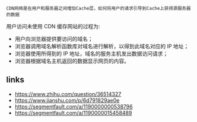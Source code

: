 `CDN网络是在用户和服务器之间增加Cache层，如何将用户的请求引导到Cache上获得源服务器的数据`

用户访问未使用 CDN 缓存网站的过程为:

- 用户向浏览器提供要访问的域名；
- 浏览器调用域名解析函数库对域名进行解析，以得到此域名对应的 IP 地址；
- 浏览器使用所得到的 IP 地址，域名的服务主机发出数据访问请求；
- 浏览器根据域名主机返回的数据显示网页的内容。

## links

- https://www.zhihu.com/question/36514327
- https://www.jianshu.com/p/6d791829ae0e
- https://segmentfault.com/a/1190000000538796
- https://segmentfault.com/a/1190000015458489
